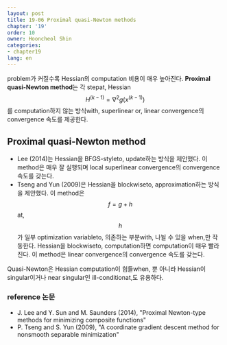 ```yaml
---
layout: post
title: 19-06 Proximal quasi-Newton methods
chapter: '19'
order: 10
owner: Hooncheol Shin
categories:
- chapter19
lang: en
---
```


problem가 커질수록 Hessian의 computation 비용이 매우 높아진다. **Proximal quasi-Newton method**는 각 stepat, Hessian $$H^{(k-1)} = \nabla^2 g(x^{(k-1)})$$를 computation하지 않는 방식with, superlinear or, linear convergence의 convergence 속도를 제공한다.

## Proximal quasi-Newton method
* Lee (2014)는 Hessian을  BFGS-styleto, update하는 방식을 제안했다. 이 method은 매우 잘 실행되며 local superlinear convergence의 convergence 속도를 갖는다.
* Tseng and Yun (2009)은  Hessian을 blockwiseto, approximation하는 방식을 제안했다. 이 method은 $$f = g + h$$at, $$h$$가 일부 optimization variableto, 의존하는 부분with, 나뉠 수 있을 when,만 작동한다. Hessian을 blockwiseto, computation하면 computation이 매우 빨라진다. 이 method은 linear convergence의 convergence 속도를 갖는다.

Quasi-Newton은 Hessian computation이 힘들when, 뿐 아니라 Hessian이 singular이거나 near singular인 ill-conditionat,도 유용하다.

### reference 논문
* J. Lee and Y. Sun and M. Saunders (2014), "Proximal Newton-type methods for minimizing composite functions"
* P. Tseng and S. Yun (2009), "A coordinate gradient descent method for nonsmooth separable minimization"
